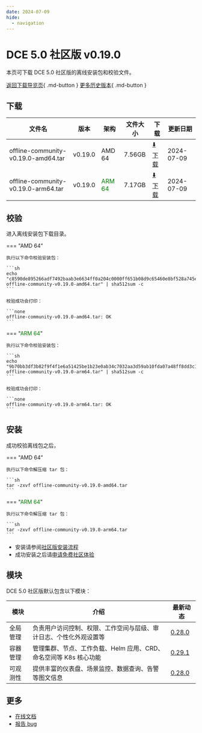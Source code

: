 ```yaml
---
date: 2024-07-09
hide:
  - navigation
---
```


# DCE 5.0 社区版 v0.19.0

本页可下载 DCE 5.0 社区版的离线安装包和校验文件。

[返回下载导览页](../index.md){ .md-button } [更多历史版本](./dce5-installer-history.md){ .md-button }

## 下载

| 文件名                      | 版本    | 架构 | 文件大小 | 下载                                           | 更新日期   |
| ----------------------------- | ------- | -------- | ---------------------------------------------- | ---------- | ----------------------------- |
| offline-community-v0.19.0-amd64.tar | v0.19.0 | AMD 64 | 7.56GB | [:arrow_down: 下载](https://qiniu-download-public.daocloud.io/DaoCloud_Enterprise/dce5/offline-community-v0.19.0-amd64.tar) | 2024-07-09 |
| offline-community-v0.19.0-arm64.tar | v0.19.0 | <font color="green">ARM 64</font> | 7.17GB | [:arrow_down: 下载](https://qiniu-download-public.daocloud.io/DaoCloud_Enterprise/dce5/offline-community-v0.19.0-arm64.tar) | 2024-07-09 |

## 校验

进入离线安装包下载目录。

=== "AMD 64"

    执行以下命令校验安装包：

    ```sh
    echo "c8590de895266adf7492baab3e6634ff0a204c0000ff651b08d9c65460e8bf528a745e580cf5e25bbb5011ff39723d9ad41039c759c94211584f770f59901e89  offline-community-v0.19.0-amd64.tar" | sha512sum -c
    ```

    校验成功会打印：

    ```none
    offline-community-v0.19.0-amd64.tar: OK
    ```

=== "<font color="green">ARM 64</font>"

    执行以下命令校验安装包：

    ```sh
    echo "9b70bb3df3b82f9f4f1e6a51425be1b23e0ab34c7032aa3d59ab10fda07a48ff8dd3c12addb1bb7b0b158a52e61980c595822269e319918d341a535d77bd83af  offline-community-v0.19.0-arm64.tar" | sha512sum -c
    ```

    校验成功会打印：

    ```none
    offline-community-v0.19.0-arm64.tar: OK
    ```

## 安装

成功校验离线包之后，

=== "AMD 64"

    执行以下命令解压缩 tar 包：

    ```sh
    tar -zxvf offline-community-v0.19.0-amd64.tar
    ```

=== "<font color="green">ARM 64</font>"

    执行以下命令解压缩 tar 包：

    ```sh
    tar -zxvf offline-community-v0.19.0-arm64.tar
    ```

- 安装请参阅[社区版安装流程](../../install/community/k8s/online.md#_2)
- 成功安装之后请[申请免费社区体验](../../dce/license0.md)

## 模块

DCE 5.0 社区版默认包含以下模块：

| 模块     | 介绍                                                              | 最新动态                                                   |
| -------- | ----------------------------------------------------------------- | ---------------------------------------------------------- |
| 全局管理 | 负责用户访问控制、权限、工作空间与层级、审计日志、个性化外观设置等      | [0.28.0](../../ghippo/intro/release-notes.md#0280) |
| 容器管理 | 管理集群、节点、工作负载、Helm 应用、CRD、命名空间等 K8s 核心功能 | [0.29.1](../../kpanda/intro/release-notes.md#0291) |
| 可观测性 | 提供丰富的仪表盘、场景监控、数据查询、告警等图文信息              | [0.28.0](../../insight/intro/releasenote.md#0280)  |

## 更多

- [在线文档](../../dce/index.md)
- [报告 bug](https://github.com/DaoCloud/DaoCloud-docs/issues)
